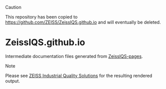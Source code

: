 > [!CAUTION]
> This repository has been copied to https://github.com/ZEISS/ZeissIQS.github.io and will eventually be deleted.
 
# ZeissIQS.github.io

Intermediate documentation files generated from [ZeissIQS-pages](https://github.com/ZeissIQS/ZeissIQS-pages).

> [!NOTE]
> Please see [ZEISS Industrial Quality Solutions](https://zeissiqs.github.io) for the resulting rendered output.
